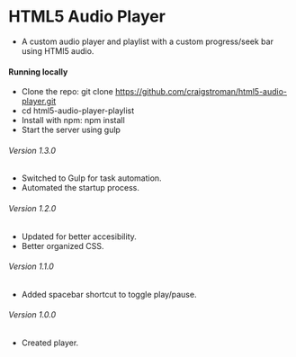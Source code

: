 # HTML5 Audio Player


- A custom audio player and playlist with a custom progress/seek bar using HTMl5 audio.

#### Running locally
- Clone the repo: git clone https://github.com/craigstroman/html5-audio-player.git
- cd html5-audio-player-playlist
- Install with npm: npm install
- Start the server using gulp

###### Version 1.3.0
- Switched to Gulp for task automation.
- Automated the startup process.

###### Version 1.2.0
- Updated for better accesibility.
- Better organized CSS.

###### Version 1.1.0
- Added spacebar shortcut to toggle play/pause.

###### Version 1.0.0
- Created player.